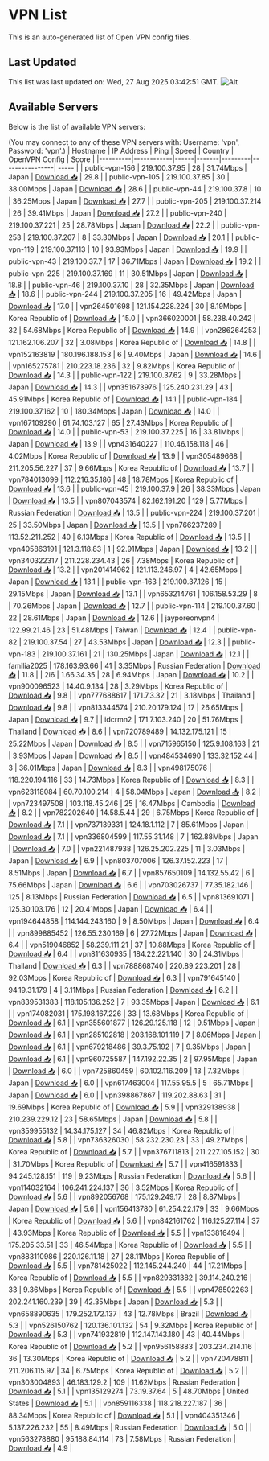 # VPN List

This is an auto-generated list of Open VPN config files.

## Last Updated

This list was last updated on: Wed, 27 Aug 2025 03:42:51 GMT.
![Alt](https://repobeats.axiom.co/api/embed/186b98318ef1479477931607c1ad7d823f12451f.svg "Repobeats analytics image")

## Available Servers

Below is the list of available VPN servers:

(You may connect to any of these VPN servers with: Username: 'vpn', Password: 'vpn'.)
| Hostname | IP Address | Ping | Speed | Country | OpenVPN Config | Score |
|----------|------------|------|-------|---------|----------------| ----- |
| public-vpn-156 | 219.100.37.95 | 28 | 31.74Mbps | Japan | [Download 📥](./configs/server_0_JP.ovpn) | 29.8 |
| public-vpn-105 | 219.100.37.85 | 30 | 38.00Mbps | Japan | [Download 📥](./configs/server_1_JP.ovpn) | 28.6 |
| public-vpn-44 | 219.100.37.8 | 10 | 36.25Mbps | Japan | [Download 📥](./configs/server_2_JP.ovpn) | 27.7 |
| public-vpn-205 | 219.100.37.214 | 26 | 39.41Mbps | Japan | [Download 📥](./configs/server_3_JP.ovpn) | 27.2 |
| public-vpn-240 | 219.100.37.221 | 25 | 28.78Mbps | Japan | [Download 📥](./configs/server_4_JP.ovpn) | 22.2 |
| public-vpn-253 | 219.100.37.207 | 8 | 33.30Mbps | Japan | [Download 📥](./configs/server_5_JP.ovpn) | 20.1 |
| public-vpn-119 | 219.100.37.113 | 10 | 93.93Mbps | Japan | [Download 📥](./configs/server_6_JP.ovpn) | 19.9 |
| public-vpn-43 | 219.100.37.7 | 17 | 36.71Mbps | Japan | [Download 📥](./configs/server_7_JP.ovpn) | 19.2 |
| public-vpn-225 | 219.100.37.169 | 11 | 30.51Mbps | Japan | [Download 📥](./configs/server_8_JP.ovpn) | 18.8 |
| public-vpn-46 | 219.100.37.10 | 28 | 32.35Mbps | Japan | [Download 📥](./configs/server_9_JP.ovpn) | 18.6 |
| public-vpn-244 | 219.100.37.205 | 16 | 49.42Mbps | Japan | [Download 📥](./configs/server_10_JP.ovpn) | 17.0 |
| vpn264501698 | 121.154.228.224 | 30 | 8.19Mbps | Korea Republic of | [Download 📥](./configs/server_11_KR.ovpn) | 15.0 |
| vpn366020001 | 58.238.40.242 | 32 | 54.68Mbps | Korea Republic of | [Download 📥](./configs/server_12_KR.ovpn) | 14.9 |
| vpn286264253 | 121.162.106.207 | 32 | 3.08Mbps | Korea Republic of | [Download 📥](./configs/server_13_KR.ovpn) | 14.8 |
| vpn152163819 | 180.196.188.153 | 6 | 9.40Mbps | Japan | [Download 📥](./configs/server_14_JP.ovpn) | 14.6 |
| vpn165275781 | 210.223.18.236 | 32 | 9.82Mbps | Korea Republic of | [Download 📥](./configs/server_15_KR.ovpn) | 14.3 |
| public-vpn-122 | 219.100.37.62 | 9 | 33.28Mbps | Japan | [Download 📥](./configs/server_16_JP.ovpn) | 14.3 |
| vpn351673976 | 125.240.231.29 | 43 | 45.91Mbps | Korea Republic of | [Download 📥](./configs/server_17_KR.ovpn) | 14.1 |
| public-vpn-184 | 219.100.37.162 | 10 | 180.34Mbps | Japan | [Download 📥](./configs/server_18_JP.ovpn) | 14.0 |
| vpn167109290 | 61.74.103.127 | 65 | 27.43Mbps | Korea Republic of | [Download 📥](./configs/server_19_KR.ovpn) | 14.0 |
| public-vpn-53 | 219.100.37.225 | 16 | 33.81Mbps | Japan | [Download 📥](./configs/server_20_JP.ovpn) | 13.9 |
| vpn431640227 | 110.46.158.118 | 46 | 4.02Mbps | Korea Republic of | [Download 📥](./configs/server_21_KR.ovpn) | 13.9 |
| vpn305489668 | 211.205.56.227 | 37 | 9.66Mbps | Korea Republic of | [Download 📥](./configs/server_22_KR.ovpn) | 13.7 |
| vpn784013099 | 112.216.35.186 | 48 | 18.78Mbps | Korea Republic of | [Download 📥](./configs/server_23_KR.ovpn) | 13.6 |
| public-vpn-45 | 219.100.37.9 | 26 | 38.33Mbps | Japan | [Download 📥](./configs/server_24_JP.ovpn) | 13.5 |
| vpn807043574 | 82.162.191.20 | 129 | 5.77Mbps | Russian Federation | [Download 📥](./configs/server_25_RU.ovpn) | 13.5 |
| public-vpn-224 | 219.100.37.201 | 25 | 33.50Mbps | Japan | [Download 📥](./configs/server_26_JP.ovpn) | 13.5 |
| vpn766237289 | 113.52.211.252 | 40 | 6.13Mbps | Korea Republic of | [Download 📥](./configs/server_27_KR.ovpn) | 13.5 |
| vpn405863191 | 121.3.118.83 | 1 | 92.91Mbps | Japan | [Download 📥](./configs/server_28_JP.ovpn) | 13.2 |
| vpn340322317 | 211.228.234.43 | 26 | 7.38Mbps | Korea Republic of | [Download 📥](./configs/server_29_KR.ovpn) | 13.2 |
| vpn201414962 | 121.113.246.97 | 4 | 42.65Mbps | Japan | [Download 📥](./configs/server_30_JP.ovpn) | 13.1 |
| public-vpn-163 | 219.100.37.126 | 15 | 29.15Mbps | Japan | [Download 📥](./configs/server_31_JP.ovpn) | 13.1 |
| vpn653214761 | 106.158.53.29 | 8 | 70.26Mbps | Japan | [Download 📥](./configs/server_32_JP.ovpn) | 12.7 |
| public-vpn-114 | 219.100.37.60 | 22 | 28.61Mbps | Japan | [Download 📥](./configs/server_33_JP.ovpn) | 12.6 |
| jayporeonvpn4 | 122.99.21.46 | 23 | 51.48Mbps | Taiwan | [Download 📥](./configs/server_34_TW.ovpn) | 12.4 |
| public-vpn-82 | 219.100.37.54 | 27 | 43.53Mbps | Japan | [Download 📥](./configs/server_35_JP.ovpn) | 12.3 |
| public-vpn-183 | 219.100.37.161 | 21 | 130.25Mbps | Japan | [Download 📥](./configs/server_36_JP.ovpn) | 12.1 |
| familia2025 | 178.163.93.66 | 41 | 3.35Mbps | Russian Federation | [Download 📥](./configs/server_37_RU.ovpn) | 11.8 |
| 2i6 | 1.66.34.35 | 28 | 6.94Mbps | Japan | [Download 📥](./configs/server_38_JP.ovpn) | 10.2 |
| vpn900096523 | 14.40.9.134 | 28 | 3.29Mbps | Korea Republic of | [Download 📥](./configs/server_39_KR.ovpn) | 9.8 |
| vpn777688617 | 171.7.3.32 | 21 | 3.18Mbps | Thailand | [Download 📥](./configs/server_40_TH.ovpn) | 9.8 |
| vpn813344574 | 210.20.179.124 | 17 | 26.65Mbps | Japan | [Download 📥](./configs/server_41_JP.ovpn) | 9.7 |
| idcrmn2 | 171.7.103.240 | 20 | 51.76Mbps | Thailand | [Download 📥](./configs/server_42_TH.ovpn) | 8.6 |
| vpn720789489 | 14.132.175.121 | 15 | 25.22Mbps | Japan | [Download 📥](./configs/server_43_JP.ovpn) | 8.5 |
| vpn715965150 | 125.9.108.163 | 21 | 3.93Mbps | Japan | [Download 📥](./configs/server_44_JP.ovpn) | 8.5 |
| vpn484534690 | 133.32.152.44 | 3 | 36.01Mbps | Japan | [Download 📥](./configs/server_45_JP.ovpn) | 8.3 |
| vpn498175076 | 118.220.194.116 | 33 | 14.73Mbps | Korea Republic of | [Download 📥](./configs/server_46_KR.ovpn) | 8.3 |
| vpn623118084 | 60.70.100.214 | 4 | 58.04Mbps | Japan | [Download 📥](./configs/server_47_JP.ovpn) | 8.2 |
| vpn723497508 | 103.118.45.246 | 25 | 16.47Mbps | Cambodia | [Download 📥](./configs/server_48_KH.ovpn) | 8.2 |
| vpn782202640 | 14.58.5.44 | 29 | 6.75Mbps | Korea Republic of | [Download 📥](./configs/server_49_KR.ovpn) | 7.1 |
| vpn737139331 | 124.18.1.112 | 7 | 85.61Mbps | Japan | [Download 📥](./configs/server_50_JP.ovpn) | 7.1 |
| vpn336804599 | 117.55.31.148 | 7 | 162.88Mbps | Japan | [Download 📥](./configs/server_51_JP.ovpn) | 7.0 |
| vpn221487938 | 126.25.202.225 | 11 | 3.03Mbps | Japan | [Download 📥](./configs/server_52_JP.ovpn) | 6.9 |
| vpn803707006 | 126.37.152.223 | 17 | 8.51Mbps | Japan | [Download 📥](./configs/server_53_JP.ovpn) | 6.7 |
| vpn857650109 | 14.132.55.42 | 6 | 75.66Mbps | Japan | [Download 📥](./configs/server_54_JP.ovpn) | 6.6 |
| vpn703026737 | 77.35.182.146 | 125 | 8.13Mbps | Russian Federation | [Download 📥](./configs/server_55_RU.ovpn) | 6.5 |
| vpn813691071 | 125.30.103.176 | 12 | 20.41Mbps | Japan | [Download 📥](./configs/server_56_JP.ovpn) | 6.4 |
| vpn194644858 | 114.144.243.160 | 9 | 8.50Mbps | Japan | [Download 📥](./configs/server_57_JP.ovpn) | 6.4 |
| vpn899885452 | 126.55.230.169 | 6 | 27.72Mbps | Japan | [Download 📥](./configs/server_58_JP.ovpn) | 6.4 |
| vpn519046852 | 58.239.111.21 | 37 | 10.88Mbps | Korea Republic of | [Download 📥](./configs/server_59_KR.ovpn) | 6.4 |
| vpn811630935 | 184.22.221.140 | 30 | 24.31Mbps | Thailand | [Download 📥](./configs/server_60_TH.ovpn) | 6.3 |
| vpn788868740 | 220.89.223.201 | 28 | 92.03Mbps | Korea Republic of | [Download 📥](./configs/server_61_KR.ovpn) | 6.3 |
| vpn791645140 | 94.19.31.179 | 4 | 3.11Mbps | Russian Federation | [Download 📥](./configs/server_62_RU.ovpn) | 6.2 |
| vpn839531383 | 118.105.136.252 | 7 | 93.35Mbps | Japan | [Download 📥](./configs/server_63_JP.ovpn) | 6.1 |
| vpn174082031 | 175.198.167.226 | 33 | 13.68Mbps | Korea Republic of | [Download 📥](./configs/server_64_KR.ovpn) | 6.1 |
| vpn355601877 | 126.29.125.118 | 12 | 9.51Mbps | Japan | [Download 📥](./configs/server_65_JP.ovpn) | 6.1 |
| vpn285102818 | 203.168.101.119 | 7 | 8.06Mbps | Japan | [Download 📥](./configs/server_66_JP.ovpn) | 6.1 |
| vpn679218486 | 39.3.75.192 | 7 | 9.35Mbps | Japan | [Download 📥](./configs/server_67_JP.ovpn) | 6.1 |
| vpn960725587 | 147.192.22.35 | 2 | 97.95Mbps | Japan | [Download 📥](./configs/server_68_JP.ovpn) | 6.0 |
| vpn725860459 | 60.102.116.209 | 13 | 7.32Mbps | Japan | [Download 📥](./configs/server_69_JP.ovpn) | 6.0 |
| vpn617463004 | 117.55.95.5 | 5 | 65.71Mbps | Japan | [Download 📥](./configs/server_70_JP.ovpn) | 6.0 |
| vpn398867867 | 119.202.88.63 | 31 | 19.69Mbps | Korea Republic of | [Download 📥](./configs/server_71_KR.ovpn) | 5.9 |
| vpn329138938 | 210.239.229.12 | 23 | 58.65Mbps | Japan | [Download 📥](./configs/server_72_JP.ovpn) | 5.8 |
| vpn359955132 | 14.34.175.127 | 34 | 46.82Mbps | Korea Republic of | [Download 📥](./configs/server_73_KR.ovpn) | 5.8 |
| vpn736326030 | 58.232.230.23 | 33 | 49.27Mbps | Korea Republic of | [Download 📥](./configs/server_74_KR.ovpn) | 5.7 |
| vpn376711813 | 211.227.105.152 | 30 | 31.70Mbps | Korea Republic of | [Download 📥](./configs/server_75_KR.ovpn) | 5.7 |
| vpn416591833 | 94.245.128.151 | 119 | 9.23Mbps | Russian Federation | [Download 📥](./configs/server_76_RU.ovpn) | 5.6 |
| vpn114032164 | 106.241.224.137 | 36 | 3.52Mbps | Korea Republic of | [Download 📥](./configs/server_77_KR.ovpn) | 5.6 |
| vpn892056768 | 175.129.249.17 | 28 | 8.87Mbps | Japan | [Download 📥](./configs/server_78_JP.ovpn) | 5.6 |
| vpn156413780 | 61.254.22.179 | 33 | 9.66Mbps | Korea Republic of | [Download 📥](./configs/server_79_KR.ovpn) | 5.6 |
| vpn842161762 | 116.125.27.114 | 37 | 43.93Mbps | Korea Republic of | [Download 📥](./configs/server_80_KR.ovpn) | 5.5 |
| vpn133816494 | 175.205.33.51 | 33 | 46.54Mbps | Korea Republic of | [Download 📥](./configs/server_81_KR.ovpn) | 5.5 |
| vpn883110986 | 220.126.11.18 | 27 | 28.11Mbps | Korea Republic of | [Download 📥](./configs/server_82_KR.ovpn) | 5.5 |
| vpn781425022 | 112.145.244.240 | 44 | 17.21Mbps | Korea Republic of | [Download 📥](./configs/server_83_KR.ovpn) | 5.5 |
| vpn829331382 | 39.114.240.216 | 33 | 9.36Mbps | Korea Republic of | [Download 📥](./configs/server_84_KR.ovpn) | 5.5 |
| vpn478502263 | 202.241.160.239 | 39 | 42.35Mbps | Japan | [Download 📥](./configs/server_85_JP.ovpn) | 5.3 |
| vpn658890635 | 179.252.172.137 | 43 | 12.78Mbps | Brazil | [Download 📥](./configs/server_86_BR.ovpn) | 5.3 |
| vpn526150762 | 120.136.101.132 | 54 | 9.32Mbps | Korea Republic of | [Download 📥](./configs/server_87_KR.ovpn) | 5.3 |
| vpn741932819 | 112.147.143.180 | 43 | 40.44Mbps | Korea Republic of | [Download 📥](./configs/server_88_KR.ovpn) | 5.2 |
| vpn956158883 | 203.234.214.116 | 36 | 13.30Mbps | Korea Republic of | [Download 📥](./configs/server_89_KR.ovpn) | 5.2 |
| vpn720478811 | 211.206.115.97 | 34 | 6.75Mbps | Korea Republic of | [Download 📥](./configs/server_90_KR.ovpn) | 5.2 |
| vpn303004893 | 46.183.129.2 | 109 | 11.62Mbps | Russian Federation | [Download 📥](./configs/server_91_RU.ovpn) | 5.1 |
| vpn135129274 | 73.19.37.64 | 5 | 48.70Mbps | United States | [Download 📥](./configs/server_92_US.ovpn) | 5.1 |
| vpn859116338 | 118.218.227.187 | 36 | 88.34Mbps | Korea Republic of | [Download 📥](./configs/server_93_KR.ovpn) | 5.1 |
| vpn404351346 | 5.137.226.232 | 55 | 8.49Mbps | Russian Federation | [Download 📥](./configs/server_94_RU.ovpn) | 5.0 |
| vpn563278880 | 95.188.84.114 | 73 | 7.58Mbps | Russian Federation | [Download 📥](./configs/server_95_RU.ovpn) | 4.9 |

